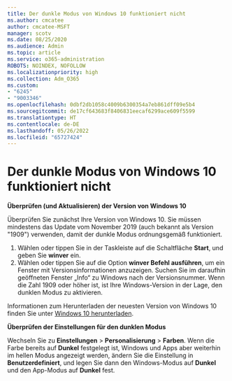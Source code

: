 ```yaml
---
title: Der dunkle Modus von Windows 10 funktioniert nicht
ms.author: cmcatee
author: cmcatee-MSFT
manager: scotv
ms.date: 08/25/2020
ms.audience: Admin
ms.topic: article
ms.service: o365-administration
ROBOTS: NOINDEX, NOFOLLOW
ms.localizationpriority: high
ms.collection: Adm_O365
ms.custom:
- "6245"
- "9003346"
ms.openlocfilehash: 0dbf2db1058c4009b6300354a7eb861dff09e5b4
ms.sourcegitcommit: de17cf643683f8406831eecaf6299ace609f5599
ms.translationtype: HT
ms.contentlocale: de-DE
ms.lasthandoff: 05/26/2022
ms.locfileid: "65727424"
---
```

# <a name="windows-10-dark-mode-does-not-work"></a>Der dunkle Modus von Windows 10 funktioniert nicht

**Überprüfen (und Aktualisieren) der Version von Windows 10**

Überprüfen Sie zunächst Ihre Version von Windows 10. Sie müssen mindestens das Update vom November 2019 (auch bekannt als Version "1909") verwenden, damit der dunkle Modus ordnungsgemäß funktioniert.  

1. Wählen oder tippen Sie in der Taskleiste auf die Schaltfläche **Start**, und geben Sie **winver** ein. 
2. Wählen oder tippen Sie auf die Option **winver Befehl ausführen**, um ein Fenster mit Versionsinformationen anzuzeigen.
    Suchen Sie im daraufhin geöffneten Fenster „Info“ zu Windows nach der Versionsnummer. Wenn die Zahl 1909 oder höher ist, ist Ihre Windows-Version in der Lage, den dunklen Modus zu aktivieren.

Informationen zum Herunterladen der neuesten Version von Windows 10 finden Sie unter [Windows 10 herunterladen](https://www.microsoft.com/software-download/windows10).

**Überprüfen der Einstellungen für den dunklen Modus**

Wechseln Sie zu **Einstellungen** > **Personalisierung** > **Farben**. Wenn die Farbe bereits auf **Dunkel** festgelegt ist, Windows und Apps aber weiterhin im hellen Modus angezeigt werden, ändern Sie die Einstellung in **Benutzerdefiniert**, und legen Sie dann den Windows-Modus auf **Dunkel** und den App-Modus auf **Dunkel** fest.